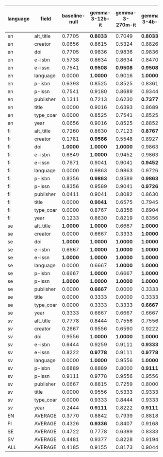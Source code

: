 | language   | field     | baseline-null   | gemma-3-12b-it   | gemma-3-270m-it   | gemma-3-4b-it   | meteor     | Mistral-Nemo-Instruct-2407   | Qwen2_5-0_5B-Instruct   |
|------------|-----------|-----------------|------------------|-------------------|-----------------|------------|------------------------------|-------------------------|
| en         | alt_title | 0.7705          | **0.8033**       | 0.7049            | **0.8033**      | 0.7705     | **0.8033**                   | 0.7705                  |
| en         | creator   | 0.0656          | 0.8615           | 0.5324            | 0.8826          | 0.5032     | **0.8892**                   | 0.8117                  |
| en         | doi       | 0.7705          | 0.9836           | 0.9836            | 0.9836          | 0.7705     | **1.0000**                   | 0.9672                  |
| en         | e-isbn    | 0.5738          | 0.8634           | 0.8634            | 0.8470          | 0.8306     | **0.8743**                   | 0.8306                  |
| en         | e-issn    | 0.7541          | **0.9508**       | **0.9508**        | **0.9508**      | 0.9016     | **0.9508**                   | 0.9344                  |
| en         | language  | 0.0000          | **1.0000**       | 0.9016            | **1.0000**      | 0.9836     | **1.0000**                   | 0.9672                  |
| en         | p-isbn    | 0.6393          | 0.8525           | 0.8525            | 0.8361          | 0.6393     | **0.8689**                   | 0.8361                  |
| en         | p-issn    | 0.7541          | 0.9180           | 0.8689            | 0.9344          | 0.7541     | **0.9672**                   | 0.9180                  |
| en         | publisher | 0.1311          | 0.7213           | 0.6230            | **0.7377**      | 0.1148     | **0.7377**                   | 0.6393                  |
| en         | title     | 0.0000          | 0.9016           | 0.6393            | 0.8689          | 0.4918     | **0.9180**                   | 0.8525                  |
| en         | type_coar | 0.0000          | 0.8525           | 0.7541            | 0.8525          | 0.0000     | **0.8689**                   | 0.8197                  |
| en         | year      | 0.0656          | 0.9016           | 0.8525            | 0.8852          | 0.7049     | **0.9344**                   | 0.9016                  |
| fi         | alt_title | 0.7260          | 0.8630           | 0.7123            | **0.8767**      | 0.7260     | 0.7945                       | 0.7945                  |
| fi         | creator   | 0.1781          | **0.9566**       | 0.5548            | 0.8927          | 0.6539     | 0.9152                       | 0.7712                  |
| fi         | doi       | **1.0000**      | **1.0000**       | **1.0000**        | 0.9863          | **1.0000** | **1.0000**                   | **1.0000**              |
| fi         | e-isbn    | 0.6849          | **1.0000**       | 0.9452            | 0.9863          | 0.7808     | **1.0000**                   | **1.0000**              |
| fi         | e-issn    | 0.7671          | 0.9041           | 0.9041            | **0.9452**      | 0.8219     | 0.8904                       | **0.9452**              |
| fi         | language  | 0.0000          | 0.9863           | 0.9863            | 0.9726          | 0.9726     | **1.0000**                   | 0.9863                  |
| fi         | p-isbn    | 0.8356          | **0.9863**       | 0.9589            | **0.9863**      | 0.8356     | **0.9863**                   | **0.9863**              |
| fi         | p-issn    | 0.8356          | 0.9589           | 0.9041            | **0.9726**      | 0.8356     | 0.9315                       | **0.9726**              |
| fi         | publisher | 0.0411          | 0.9041           | 0.8082            | 0.8630          | 0.0685     | **0.9315**                   | 0.8447                  |
| fi         | title     | 0.0000          | **0.9041**       | 0.6575            | 0.7945          | 0.4110     | 0.8904                       | 0.6849                  |
| fi         | type_coar | 0.0000          | 0.8767           | 0.8356            | 0.8904          | 0.0000     | **0.9315**                   | 0.8493                  |
| fi         | year      | 0.1233          | 0.8630           | 0.8219            | 0.8356          | 0.7123     | **0.9315**                   | 0.8493                  |
| se         | alt_title | **1.0000**      | **1.0000**       | 0.6667            | **1.0000**      | **1.0000** | **1.0000**                   | **1.0000**              |
| se         | creator   | 0.0000          | 0.6667           | 0.3333            | **1.0000**      | 0.3333     | **1.0000**                   | 0.6667                  |
| se         | doi       | **1.0000**      | **1.0000**       | **1.0000**        | **1.0000**      | **1.0000** | **1.0000**                   | **1.0000**              |
| se         | e-isbn    | 0.6667          | **1.0000**       | **1.0000**        | **1.0000**      | **1.0000** | **1.0000**                   | **1.0000**              |
| se         | e-issn    | **1.0000**      | **1.0000**       | **1.0000**        | **1.0000**      | **1.0000** | **1.0000**                   | **1.0000**              |
| se         | language  | 0.0000          | 0.6667           | **1.0000**        | **1.0000**      | 0.0000     | **1.0000**                   | **1.0000**              |
| se         | p-isbn    | 0.6667          | **1.0000**       | 0.6667            | **1.0000**      | 0.6667     | **1.0000**                   | **1.0000**              |
| se         | p-issn    | **1.0000**      | **1.0000**       | **1.0000**        | **1.0000**      | **1.0000** | **1.0000**                   | **1.0000**              |
| se         | publisher | 0.0000          | **0.6667**       | 0.0000            | 0.3333          | 0.0000     | **0.6667**                   | 0.0000                  |
| se         | title     | 0.0000          | 0.3333           | 0.0000            | 0.3333          | 0.0000     | **0.6667**                   | 0.3333                  |
| se         | type_coar | 0.0000          | 0.3333           | 0.3333            | **0.6667**      | 0.0000     | 0.3333                       | **0.6667**              |
| se         | year      | 0.3333          | 0.6667           | 0.6667            | 0.6667          | 0.6667     | 0.6667                       | **1.0000**              |
| sv         | alt_title | 0.7778          | 0.8444           | 0.7556            | 0.7556          | 0.7778     | **0.9111**                   | 0.8000                  |
| sv         | creator   | 0.2667          | 0.9556           | 0.6590            | 0.9222          | 0.6454     | **0.9778**                   | 0.8639                  |
| sv         | doi       | 0.9556          | **1.0000**       | **1.0000**        | **1.0000**      | 0.9556     | **1.0000**                   | **1.0000**              |
| sv         | e-isbn    | 0.6444          | 0.9259           | 0.9111            | **0.9333**      | 0.8889     | 0.9259                       | **0.9333**              |
| sv         | e-issn    | 0.8222          | **0.9778**       | 0.9111            | **0.9778**      | 0.8667     | 0.9556                       | 0.9556                  |
| sv         | language  | 0.0000          | **1.0000**       | 0.9556            | **1.0000**      | 0.9778     | **1.0000**                   | **1.0000**              |
| sv         | p-isbn    | 0.6889          | 0.8889           | 0.8000            | **0.9111**      | 0.6889     | 0.8889                       | **0.9111**              |
| sv         | p-issn    | 0.9111          | 0.9778           | 0.9556            | 0.9556          | 0.9111     | 0.9556                       | **1.0000**              |
| sv         | publisher | 0.0667          | 0.8815           | 0.7259            | 0.8000          | 0.0667     | **0.9037**                   | 0.7556                  |
| sv         | title     | 0.0000          | 0.9556           | 0.5333            | 0.9333          | 0.2889     | **0.9778**                   | 0.7556                  |
| sv         | type_coar | 0.0000          | 0.9333           | 0.8444            | 0.9333          | 0.0000     | **0.9556**                   | 0.9333                  |
| sv         | year      | 0.2444          | **0.9111**       | 0.8222            | **0.9111**      | 0.7111     | **0.9111**                   | 0.8889                  |
| EN         | AVERAGE   | 0.3770          | 0.8842           | 0.7939            | 0.8818          | 0.6221     | **0.9011**                   | 0.8541                  |
| FI         | AVERAGE   | 0.4326          | **0.9336**       | 0.8407            | 0.9168          | 0.6515     | 0.9336                       | 0.8904                  |
| SE         | AVERAGE   | 0.4722          | 0.7778           | 0.6389            | 0.8333          | 0.5556     | **0.8611**                   | 0.8056                  |
| SV         | AVERAGE   | 0.4481          | 0.9377           | 0.8228            | 0.9194          | 0.6482     | **0.9469**                   | 0.8998                  |
| ALL        | AVERAGE   | 0.4185          | 0.9155           | 0.8173            | 0.9044          | 0.6393     | **0.9248**                   | 0.8791                  |
